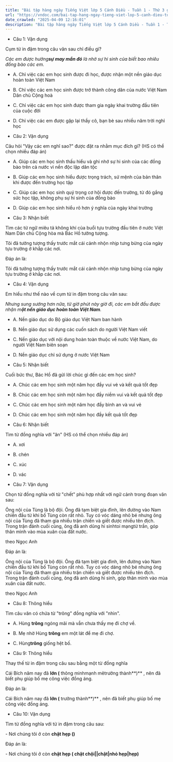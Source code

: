 ```yaml
---
title: "Bài tập hàng ngày Tiếng Việt lớp 5 Cánh Diều - Tuần 1 - Thứ 3 gồm các câu hỏi tổng hợp nội dung Đọc hiểu văn bản và Luyện từ và câu được học ở Tuần 1 trong chương trình Tiếng Việt lớp 5 Tập 1 Cánh Diều"
url: "https://vndoc.com/bai-tap-hang-ngay-tieng-viet-lop-5-canh-dieu-tuan-1-thu-3-326105"
date_crawled: "2025-04-09 12:16:01"
description: "Bài tập hàng ngày Tiếng Việt lớp 5 Cánh Diều - Tuần 1 - Thứ 3 gồm các câu hỏi tổng hợp nội dung Đọc hiểu văn bản và Luyện từ và câu được học ở Tuần 1 trong chương trình Tiếng Việt lớp 5 Tập 1 Cánh Diều"
---
```


* Câu 1:  Vận dụng

Cụm từ in đậm trong câu văn sau chỉ điều gì?

_Các em được hưởng**sự may mắn đó** là nhờ sự hi sinh của biết bao nhiêu đồng bào các em._

  * A. Chỉ việc các em học sinh được đi học, được nhận một nền giáo dục hoàn toàn Việt Nam 
  * B. Chỉ việc các em học sinh được trở thành công dân của nước Việt Nam Dân chủ Cộng hoà 
  * C. Chỉ việc các em học sinh được tham gia ngày khai trường đầu tiên của cuộc đời 
  * D. Chỉ việc các em được gặp lại thầy cô, bạn bè sau nhiều năm trời nghỉ học 



* Câu 2:  Vận dụng

Câu hỏi "Vậy các em nghĩ sao?" được đặt ra nhằm mục đích gì? (HS có thể chọn nhiều đáp án)

  * A. Giúp các em học sinh thấu hiểu và ghi nhớ sự hi sinh của các đồng bào trên cả nước vì nền độc lập dân tộc 
  * B. Giúp các em học sinh hiểu được trọng trách, sứ mệnh của bản thân khi được đến trường học tập 
  * C. Giúp các em học sinh quý trọng cơ hội được đến trường, từ đó gắng sức học tập, không phụ sự hi sinh của đồng bào 
  * D. Giúp các em học sinh hiểu rõ hơn ý nghĩa của ngày khai trường 



* Câu 3:  Nhận biết

Tìm các từ ngữ miêu tả không khí của buổi tựu trường đầu tiên ở nước Việt Nam Dân chủ Cộng hòa mà Bác Hồ tưởng tượng.

Tôi đã tưởng tượng thấy trước mắt cái cảnh nhộn nhịp tưng bừng của ngày tựu trường ở khắp các nơi.

Đáp án là:

Tôi đã tưởng tượng thấy trước mắt cái cảnh nhộn nhịp tưng bừng của ngày tựu trường ở khắp các nơi.

* Câu 4:  Vận dụng

Em hiểu như thế nào về cụm từ in đậm trong câu văn sau:

_Nhưng sung sướng hơn nữa, từ giờ phút này giờ đi, các em bắt đầu được nhận m**ột nền giáo dục hoàn toàn Việt Nam**._

  * A. Nền giáo dục do Bộ giáo dục Việt Nam ban hành 
  * B. Nền giáo dục sử dụng các cuốn sách do người Việt Nam viết 
  * C. Nền giáo dục với nội dung hoàn toàn thuộc về nước Việt Nam, do người Việt Nam biên soạn 
  * D. Nền giáo dục chỉ sử dụng ở nước Việt Nam 



* Câu 5:  Nhận biết

Cuối bức thư, Bác Hồ đã gửi lời chúc gì đến các em học sinh?

  * A. Chúc các em học sinh một năm học đầy vui vẻ và kết quả tốt đẹp 
  * B. Chúc các em học sinh một năm học đầy niềm vui và kết quả tốt đẹp 
  * C. Chúc các em học sinh một năm học đầy bình an và vui vẻ 
  * D. Chúc các em học sinh một năm học đầy kết quả tốt đẹp 



* Câu 6:  Nhận biết

Tìm từ đồng nghĩa với "ăn" (HS có thể chọn nhiều đáp án)

  * A. xơi 
  * B. chén 
  * C. xúc 
  * D. vác 



* Câu 7:  Vận dụng

Chọn từ đồng nghĩa với từ "chết" phù hợp nhất với ngữ cảnh trong đoạn văn sau:

Ông nội của Tùng là bộ đội. Ông đã tạm biệt gia đình, lên đường vào Nam chiến đầu từ khi bố Tùng còn rất nhỏ. Tuy có vóc dáng nhỏ bé nhưng ông nội của Tùng đã tham gia nhiều trận chiến và giết được nhiều tên địch. Trong trận đánh cuối cùng, ông đã anh dũng hi sinhtoi mạngtừ trần, góp thân mình vào mùa xuân của đất nước.

theo Ngọc Anh

Đáp án là:

Ông nội của Tùng là bộ đội. Ông đã tạm biệt gia đình, lên đường vào Nam chiến đầu từ khi bố Tùng còn rất nhỏ. Tuy có vóc dáng nhỏ bé nhưng ông nội của Tùng đã tham gia nhiều trận chiến và giết được nhiều tên địch. Trong trận đánh cuối cùng, ông đã anh dũng hi sinh, góp thân mình vào mùa xuân của đất nước.

theo Ngọc Anh

* Câu 8:  Thông hiểu

Tìm câu văn có chứa từ "trông" đồng nghĩa với "nhìn".

  * A. Hùng **trông** ngóng mãi mà vẫn chưa thấy mẹ đi chợ về. 
  * B. Mẹ nhờ Hùng **trông** em một lát để mẹ đi chợ. 
  * C. Hùng**trông** giống hệt bố. 



* Câu 9:  Thông hiểu

Thay thế từ in đậm trong câu sau bằng một từ đồng nghĩa

Cái Bích năm nay đã **lớn (** thông minhmạnh mẽtrưởng thành**)** , nên đã biết phụ giúp bố mẹ công việc đồng áng.

Đáp án là:

Cái Bích năm nay đã **lớn (** trưởng thành**)** , nên đã biết phụ giúp bố mẹ công việc đồng áng.

* Câu 10:  Vận dụng

Tìm từ đồng nghĩa với từ in đậm trong câu sau:

\- Nơi chúng tôi ở còn **chật hẹp ()**

Đáp án là:

\- Nơi chúng tôi ở còn **chật hẹp ( chật chội||chật|nhỏ hẹp|hẹp)**
